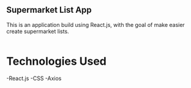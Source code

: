 ## Supermarket List App

This is an application build using React.js, with the goal of make easier create supermarket lists.

<img src="" />

# Technologies Used

-React.js
-CSS
-Axios